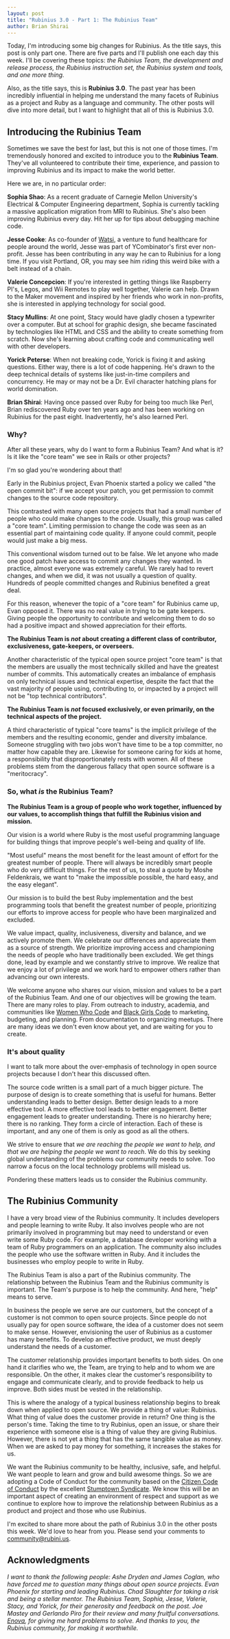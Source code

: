 ```yaml
---
layout: post
title: "Rubinius 3.0 - Part 1: The Rubinius Team"
author: Brian Shirai
---
```


Today, I'm introducing some big changes for Rubinius. As the title says, this
post is only part one. There are five parts and I'll publish one each day this
week. I'll be covering these topics: _the Rubinius Team, the development and
release process, the Rubinius instruction set, the Rubinius system and tools,
and one more thing._

Also, as the title says, this is **Rubinius 3.0**. The past year has been
incredibly influential in helping me understand the many facets of Rubinius as
a project and Ruby as a language and community. The other posts will dive into
more detail, but I want to highlight that all of this is Rubinius 3.0.

## Introducing the Rubinius Team

Sometimes we save the best for last, but this is not one of those times. I'm
tremendously honored and excited to introduce you to the **Rubinius Team**.
They've all volunteered to contribute their time, experience, and passion to
improving Rubinius and its impact to make the world better.

Here we are, in no particular order:

**Sophia Shao**: As a recent graduate of Carnegie Mellon University's
Electrical & Computer Engineering department, Sophia is currently tackling a
massive application migration from MRI to Rubinius. She's also been improving
Rubinius every day. Hit her up for tips about debugging machine code.

**Jesse Cooke**: As co-founder of [Watsi](https://watsi.org/), a venture to
fund healthcare for people around the world, Jesse was part of YCombinator's
first ever non-profit. Jesse has been contributing in any way he can to
Rubinius for a long time. If you visit Portland, OR, you may see him riding
this weird bike with a belt instead of a chain.

**Valerie Concepcion**: If you're interested in getting things like Raspberry
PI's, Legos, and Wii Remotes to play well together, Valerie can help. Drawn to
the Maker movement and inspired by her friends who work in non-profits, she is
interested in applying technology for social good.

**Stacy Mullins**: At one point, Stacy would have gladly chosen a typewriter
over a computer. But at school for graphic design, she became fascinated by
technologies like HTML and CSS and the ability to create something from
scratch. Now she's learning about crafting code and communicating well with
other developers.

**Yorick Peterse**: When not breaking code, Yorick is fixing it and asking
questions. Either way, there is a lot of code happening. He's drawn to the
deep technical details of systems like just-in-time compilers and concurrency.
He may or may not be a Dr. Evil character hatching plans for world domination.

**Brian Shirai**: Having once passed over Ruby for being too much like Perl,
Brian rediscovered Ruby over ten years ago and has been working on Rubinius
for the past eight. Inadvertently, he's also learned Perl.

### Why?

After all these years, why do I want to form a Rubinius Team? And what is it?
Is it like the "core team" we see in Rails or other projects?

I'm so glad you're wondering about that!

Early in the Rubinius project, Evan Phoenix started a policy we called "the
open commit bit": if we accept your patch, you get permission to commit
changes to the source code repository.

This contrasted with many open source projects that had a small number of
people who could make changes to the code. Usually, this group was called a
"core team". Limiting permission to change the code was seen as an essential
part of maintaining code quality. If anyone could commit, people would just
make a big mess.

This conventional wisdom turned out to be false. We let anyone who made one
good patch have access to commit any changes they wanted. In practice, almost
everyone was extremely careful. We rarely had to revert changes, and when we
did, it was not usually a question of quality. Hundreds of people committed
changes and Rubinius benefited a great deal.

For this reason, whenever the topic of a "core team" for Rubinius came up,
Evan opposed it. There was no real value in trying to be gate keepers. Giving
people the opportunity to contribute and welcoming them to do so had a
positive impact and showed appreciation for their efforts.

**The Rubinius Team is *not* about creating a different class of contributor,
exclusiveness, gate-keepers, or overseers.**

Another characteristic of the typical open source project "core team" is that
the members are usually the most technically skilled and have the greatest
number of commits. This automatically creates an imbalance of emphasis on only
technical issues and technical expertise, despite the fact that the vast
majority of people using, contributing to, or impacted by a project will not
be "top technical contributors".

**The Rubinius Team is *not* focused exclusively, or even primarily, on the
technical aspects of the project.**

A third characteristic of typical "core teams" is the implicit privilege of
the members and the resulting economic, gender and diversity imbalance.
Someone struggling with two jobs won't have time to be a top committer, no
matter how capable they are. Likewise for someone caring for kids at home, a
responsibility that disproportionately rests with women. All of these problems
stem from the dangerous fallacy that open source software is a "meritocracy".

### So, what *is* the Rubinius Team?

**The Rubinius Team is a group of people who work together, influenced by our
values, to accomplish things that fulfill the Rubinius vision and mission.**

Our vision is a world where Ruby is the most useful programming language for
building things that improve people's well-being and quality of life.

"Most useful" means the most benefit for the least amount of effort for the
greatest number of people. There will always be incredibly smart people who do
very difficult things. For the rest of us, to steal a quote by Moshe
Feldenkrais, we want to "make the impossible possible, the hard easy, and the
easy elegant".

Our mission is to build the best Ruby implementation and the best programming
tools that benefit the greatest number of people, prioritizing our efforts to
improve access for people who have been marginalized and excluded.

We value impact, quality, inclusiveness, diversity and balance, and we
actively promote them. We celebrate our differences and appreciate them as a
source of strength. We prioritize improving access and championing the needs
of people who have traditionally been excluded. We get things done, lead by
example and we constantly strive to improve. We realize that we enjoy a lot of
privilege and we work hard to empower others rather than advancing our own
interests.

We welcome anyone who shares our vision, mission and values to be a part of
the Rubinius Team. And one of our objectives will be growing the team. There
are many roles to play. From outreach to industry, academia, and communities
like [Women Who Code](https://www.womenwhocode.com/) and [Black Girls
Code](http://www.blackgirlscode.com/) to marketing, budgeting, and planning.
From documentation to organizing meetups. There are many ideas we don't even
know about yet, and are waiting for you to create.

### It's about quality

I want to talk more about the over-emphasis of technology in open source
projects because I don't hear this discussed often.

The source code written is a small part of a much bigger picture. The purpose
of design is to create something that is useful for humans. Better
understanding leads to better design. Better design leads to a more effective
tool. A more effective tool leads to better engagement. Better engagement
leads to greater understanding. There is no hierarchy here; there is no
ranking. They form a circle of interaction. Each of these is important, and
any one of them is only as good as all the others. 

We strive to ensure that _we are reaching the people we want to help, and that
we are helping the people we want to reach_. We do this by seeking global
understanding of the problems our community needs to solve. Too narrow a focus
on the local technology problems will mislead us.

Pondering these matters leads us to consider the Rubinius community.

## The Rubinius Community

I have a very broad view of the Rubinius community. It includes developers and
people learning to write Ruby. It also involves people who are not primarily
involved in programming but may need to understand or even write some Ruby
code. For example, a database developer working with a team of Ruby
programmers on an application. The community also includes the people who use
the software written in Ruby. And it includes the businesses who employ people
to write in Ruby.

The Rubinius Team is also a part of the Rubinius community. The relationship
between the Rubinius Team and the Rubinius community is important. The Team's
purpose is to help the community. And here, "help" means to serve.

In business the people we serve are our customers, but the concept of a
customer is not common to open source projects. Since people do not usually
pay for open source software, the idea of a customer does not seem to make
sense. However, envisioning the user of Rubinius as a customer has many
benefits. To develop an effective product, we must deeply understand the needs
of a customer.

The customer relationship provides important benefits to both sides. On one
hand it clarifies who we, the Team, are trying to help and to whom we are
responsible. On the other, it makes clear the customer's responsibility to
engage and communicate clearly, and to provide feedback to help us improve.
Both sides must be vested in the relationship.

This is where the analogy of a typical business relationship begins to break
down when applied to open source. We provide a thing of value: Rubinius. What
thing of value does the customer provide in return? One thing is the person's
time. Taking the time to try Rubinius, open an issue, or share their
experience with someone else is a thing of value they are giving Rubinius.
However, there is not yet a thing that has the same tangible value as money.
When we are asked to pay money for something, it increases the stakes for us.

We want the Rubinius community to be healthy, inclusive, safe, and helpful. We
want people to learn and grow and build awesome things. So we are adopting a
Code of Conduct for the community based on the [Citizen Code of
Conduct](http://citizencodeofconduct.org/) by the excellent [Stumptown
Syndicate](http://stumptownsyndicate.org/). We know this will be an important
aspect of creating an environment of respect and support as we continue to
explore how to improve the relationship between Rubinius as a product and
project and those who use Rubinius.

I'm excited to share more about the path of Rubinius 3.0 in the other posts
this week. We'd love to hear from you. Please send your comments to
[community@rubini.us](mailto:community@rubini.us).

## Acknowledgments

<em>I want to thank the following people:  Ashe Dryden and James Coglan, who
have forced me to question many things about open source projects. Evan
Phoenix for starting and leading Rubinius. Chad Slaughter for taking a risk
and being a stellar mentor. The Rubinius Team, Sophia, Jesse, Valerie, Stacy,
and Yorick, for their generosity and feedback on the post. Joe Mastey and
Gerlando Piro for their review and many fruitful conversations.
[Enova](http://enova.com/), for giving me hard problems to solve. And thanks
to you, the Rubinius community, for making it worthwhile.</em>
